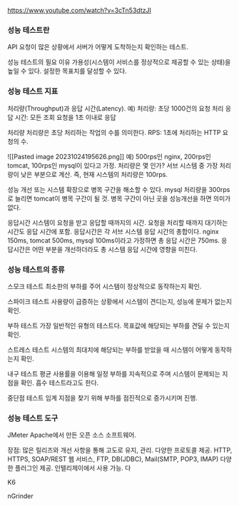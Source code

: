 https://www.youtube.com/watch?v=3cTn53dtzJI

### 성능 테스트란
API 요청이 많은 상황에서 서버가 어떻게 도착하는지 확인하는 테스트.

성능 테스트의 필요 이유
가용성(시스템이 서비스를 정상적으로 제공할 수 있는 상태)을 높일 수 있다.
설정한 목표치를 달성할 수 있다.

### 성능 테스트 지표
처리량(Throughput)과 응답 시간(Latency).
예) 처리량: 초당 1000건의 요청 처리
응답 시간: 모든 조회 요청을 1초 이내로 응답

처리량
처리량은 초당 처리하는 작업의 수를 의미한다.
RPS: 1초에 처리하는 HTTP 요청의 수. 

![[Pasted image 20231024195626.png]]
예) 500rps인 nginx, 200rps인 tomcat, 100rps인 mysql이 있다고 가정. 처리량은 몇 인가?
서브 시스템 중 가장 처리량이 낮은 부분으로 계산. 즉, 현재 시스템의 처리량은 100rps.

성능 개선 또는 시스템 확장으로 병목 구간을 해소할 수 있다. mysql 처리량을 300rps로 늘리면 tomcat이 병목 구간이 될 것.
병목 구간이 아닌 곳을 성능개선을 하면 의미가 없다.

응답시간
시스템이 요청을 받고 응답할 때까지의 시간. 
요청을 처리할 때까지 대기하는 시간도 응답 시간에 포함.
응답시간은 각 서브 시스템 응답 시간의 총합이다.
nginx 150ms, tomcat 500ms, mysql 100ms이라고 가정하면 총 응답 시간은 750ms.
응답시간은 어떤 부분을 개선하더라도 총 시스템 응답 시간에 영향을 미친다.

### 성능 테스트의 종류

스모크 테스트
최소한의 부하를 주어 시스템이 정상적으로 동작하는지 확인.

스파이크 테스트
사용량이 급증하는 상황에서 시스템이 견디는지, 성능에 문제가 없는지 확인.

부하 테스트
가장 일반적인 유형의 테스트다.
목표값에 해당되는 부하를 견딜 수 있는지 확인.

스트레스 테스트
시스템의 최대치에 해당되는 부하를 받았을 때 시스템이 어떻게 동작하는지 확인.

내구 테스트
평균 사용률을 이용해 일정 부하를 지속적으로 주며 시스템이 문제되는 지점을 확인.
흡수 테스트라고도 한다.

중단점 테스트
임계 지점을 찾기 위해 부하를 점진적으로 증가시키며 진행.


### 성능 테스트 도구

JMeter
Apache에서 만든 오픈 소스 소프트웨어.

장점: 많은 릴리즈와 개선 사항을 통해 고도로 유지, 관리.
		다양한 프로토콜 제공. HTTP, HTTPS, SOAP/REST 웹 서비스, FTP, DB(JDBC), Mail(SMTP, POP3, IMAP)
		다양한 플러그인 제공. 인텔리제이에서 사용 가능.
다



K6




nGrinder